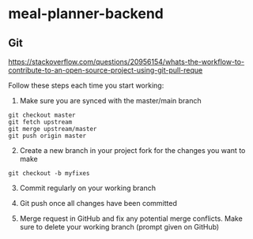 # meal-planner-backend

## Git 

https://stackoverflow.com/questions/20956154/whats-the-workflow-to-contribute-to-an-open-source-project-using-git-pull-reque

Follow these steps each time you start working:

1. Make sure you are synced with the master/main branch 

```
git checkout master
git fetch upstream
git merge upstream/master
git push origin master
```

2. Create a new branch in your project fork for the changes you want to make

```
git checkout -b myfixes
```

3. Commit regularly on your working branch

4. Git push once all changes have been committed

5. Merge request in GitHub and fix any potential merge conflicts. Make sure to delete your working branch (prompt given on GitHub)